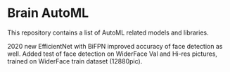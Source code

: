 # Brain AutoML

This repository contains a list of AutoML related models and libraries.

2020 new EfficientNet with BiFPN improved accuracy of face detection as well.
Added test of face detection on WiderFace Val and Hi-res pictures, trained on WiderFace train dataset (12880pic).
